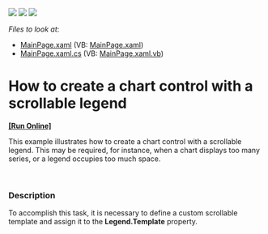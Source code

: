 <!-- default badges list -->
![](https://img.shields.io/endpoint?url=https://codecentral.devexpress.com/api/v1/VersionRange/128567815/11.2.5%2B)
[![](https://img.shields.io/badge/Open_in_DevExpress_Support_Center-FF7200?style=flat-square&logo=DevExpress&logoColor=white)](https://supportcenter.devexpress.com/ticket/details/E3566)
[![](https://img.shields.io/badge/📖_How_to_use_DevExpress_Examples-e9f6fc?style=flat-square)](https://docs.devexpress.com/GeneralInformation/403183)
<!-- default badges end -->
<!-- default file list -->
*Files to look at*:

* [MainPage.xaml](./CS/DXCharts_ScrollableLegend/MainPage.xaml) (VB: [MainPage.xaml](./VB/DXCharts_ScrollableLegend/MainPage.xaml))
* [MainPage.xaml.cs](./CS/DXCharts_ScrollableLegend/MainPage.xaml.cs) (VB: [MainPage.xaml.vb](./VB/DXCharts_ScrollableLegend/MainPage.xaml.vb))
<!-- default file list end -->
# How to create a chart control with a scrollable legend
<!-- run online -->
**[[Run Online]](https://codecentral.devexpress.com/e3566)**
<!-- run online end -->


<p>This example illustrates how to create a chart control with a scrollable legend. This may be required, for instance, when a chart displays too many series, or a legend occupies too much space.</p><p><br />
</p>


<h3>Description</h3>

<p>To accomplish this task, it is necessary to define a custom scrollable template and assign it to the <strong>Legend.Template</strong> property.</p><br />


<br/>


